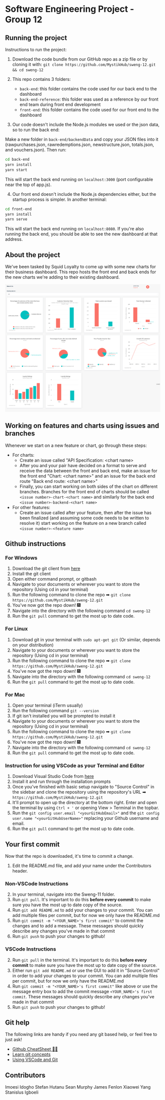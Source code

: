# Software Engineering Project - Group 12

## Running the project

Instructions to run the project:
1. Download the code bundle from our GitHub repo as a zip file or by cloning it with: `git clone https://github.com/MystikHub/sweng-12.git && cd sweng-12`
2. This repo contains 3 folders:
   * `back-end`: this folder contains the code used for our back end to the dashboard
   * `back-end-reference`: this folder was used as a reference by our front end team during front end development
   * `front-end`: this folder contains the code used for our front end to the dashboard

3. Our code doesn't include the Node.js modules we used or the json data, so to run the back end:

Make a new folder in `back-end/backendData` and copy your JSON files into it (rawpurchases.json, rawredemptions.json, newstructure.json, totals.json, and vouchers.json). Then run:
```bash
cd back-end
yarn install
yarn start
```
This will start the back end running on `localhost:3000` (port configurable near the top of app.js).

4. Our front end doesn't include the Node.js dependencies either, but the startup process is simpler. In another terminal:
```bash
cd front-end
yarn install
yarn serve
```
This will start the back end running on `localhost:8080`. If you're also running the back end, you should be able to see the new dashboard at that address.

## About the project

We've been tasked by Squid Loyalty to come up with some new charts for their business dashboard. This repo hosts the front end and back ends for the new charts we're adding to their existing dashboard.

![App preview](Preview.png)

## Working on features and charts using issues and branches

Whenever we start on a new feature or chart, go through these steps:

*  For charts:
    *  Create an issue called "API Specification: \<chart name\>
    *  After you and your pair have decided on a format to serve and receive the data between the front and back end, make an issue for the front end "Chart: \<chart name\>" and an issue for the back end route "Back end route: \<chart name\>"
    *  Finally, you can start working on both sides of the chart on different branches. Branches for the front end of charts should be called `<issue number>-chart-<chart name>` and similarly for the back end `<issue number>-backend-<chart name>`
*  For other features:
    *  Create an issue called after your feature, then after the issue has been finalized (and assuming some code needs to be written to resolve it) start working on the feature on a new branch called `<issue number>-<feature name>`

## Github instructions

### For Windows

1. Download the git client from [here](https://git-scm.com/downloads)
2. Install the git client
3. Open either command prompt, or gitbash
4. Navigate to your documents or wherever you want to store the repository (Using cd in your terminal)
5. Run the following command to clone the repo ➡ `git clone https://github.com/MystikHub/sweng-12.git`
6. You've now got the repo down! 🎆
7. Navigate into the directory with the following command `cd sweng-12`
8. Run the `git pull` command to get the most up to date code.

### For Linux

1. Download git in your terminal with `sudo apt-get git` (Or similar, depends on your distribution)
2. Navigate to your documents or wherever you want to store the repository (Using cd in your terminal)
3. Run the following command to clone the repo ➡ `git clone https://github.com/MystikHub/sweng-12.git`
4. You've now got the repo down! 🎆
5. Navigate into the directory with the following command `cd sweng-12`
6. Run the `git pull` command to get the most up to date code.

### For Mac

1. Open your terminal (iTerm usually)
2. Run the following command `git --version`
3. If git isn't installed you will be prompted to install it
4. Navigate to your documents or wherever you want to store the repository (Using cd in your terminal)
5. Run the following command to clone the repo ➡ `git clone https://github.com/MystikHub/sweng-12.git`
6. You've now got the repo down! 🎆
7. Navigate into the directory with the following command `cd sweng-12`
8. Run the `git pull` command to get the most up to date code.


### Instruction for using VSCode as your Terminal and Editor
1. Download Visual Studio Code from [here](https://code.visualstudio.com/download)
2. Install it and run through the installation prompts
3. Once you've finished with basic setup navigate to "Source Control" in the sidebar and clone the repository using the repository's URL ➡ `https://github.com/MystikHub/sweng-12.git`
4. It'll prompt to open up the directory at the bottom right. Enter and open the terminal by using `Ctrl + '` or opening View > Terminal in the topbar.
5. Run the `git config user.email "<yourGitHubEmail>"` and the `git config user.name "<yourGitHubUserName>"` replacing your Github username and email.
6. Run the `git pull` command to get the most up to date code.

## Your first commit

Now that the repo is downloaded, it's time to commit a change.

1. Edit the README.md file, and add your name under the Contributors header. 

### Non-VSCode Instructions

2. In your terminal, navigate into the Sweng-11 folder.
3. Run `git pull`. It's important to do this **before every commit** to make sure you have the most up to date copy of the source.
4. Run `git add README.md` to add your changes to your commit. You can add multiple files per commit, but for now we only have the README.md
5. Run `git commit -m "<YOUR_NAME>'s first commit"` to commit the changes and to add a message. These messages should quickly describe any changes you've made in that commit
6. Run `git push` to push your changes to github!

### VSCode Instructions

2. Run `git pull` in the terminal. It's important to do this **before every commit** to make sure you have the most up to date copy of the source.
4. Either run `git add README.md` or use the GUI to add it in "Source Control" in order to add your changes to your commit. You can add multiple files per commit, but for now we only have the README.md
5. Run `git commit -m "<YOUR_NAME>'s first commit"` like above or use the message entry box to add the commit message `<YOUR_NAME>'s first commit`. These messages should quickly describe any changes you've made in that commit
6. Run `git push` to push your changes to github!

## Git help

The following links are handy if you need any git based help, or feel free to just ask!

- [Github CheatSheet 👩‍💻](https://dev.to/usmslm102/git-cheat-sheet-4f5a)
- [Learn git concepts](https://dev.to/unseenwizzard/learn-git-concepts-not-commands-4gjc)
- [Using VSCode and Git](https://code.visualstudio.com/docs/editor/github)

## Contributors
Imoesi Idogho
Stefan Hutanu
Sean Murphy
James Fenlon
Xiaowei Yang
Stanislus Igboeli
